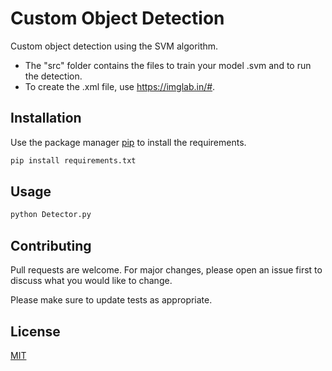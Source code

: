 # Custom Object Detection
Custom object detection using the SVM algorithm.

- The "src" folder contains the files to train your model .svm and to run the detection.
- To create the .xml file, use https://imglab.in/#.

## Installation

Use the package manager [pip](https://pip.pypa.io/en/stable/) to install the requirements.

```bash
pip install requirements.txt
```

## Usage

```python
python Detector.py
```

## Contributing
Pull requests are welcome. For major changes, please open an issue first to discuss what you would like to change.

Please make sure to update tests as appropriate.

## License
[MIT](https://choosealicense.com/licenses/mit/)
